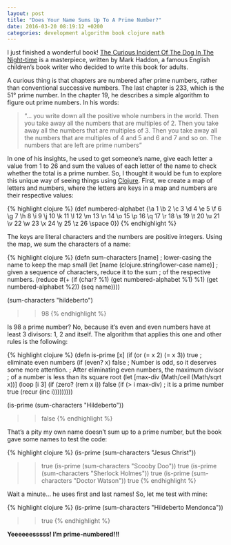 ```yaml
---
layout: post
title: "Does Your Name Sums Up To A Prime Number?"
date: 2016-03-20 08:19:12 +0200
categories: development algorithm book clojure math
---
```


I just finished a wonderful book! [The Curious Incident Of The Dog In The Night-time](http://www.amazon.com/gp/product/0099470438/ref=as_li_tl?ie=UTF8&amp;camp=1789&amp;creative=9325&amp;creativeASIN=0099470438&amp;linkCode=as2&amp;tag=hildesblog-20&amp;linkId=ULJTKJYZNMOZOIE4) is a masterpiece, written by Mark Haddon, a famous English children’s book writer who decided to write this book for adults.

A curious thing is that chapters are numbered after prime numbers, rather than conventional successive numbers. The last chapter is 233, which is the 51° prime number. In the chapter 19, he describes a simple algorithm to figure out prime numbers. In his words:

> “… you write down all the positive whole numbers in the world. Then you take away all the numbers that are multiples of 2. Then you take away all the numbers that are multiples of 3. Then you take away all the numbers that are multiples of 4 and 5 and 6 and 7 and so on. The numbers that are left are prime numbers”

In one of his insights, he used to get someone’s name, give each letter a value from 1 to 26 and sum the values of each letter of the name to check whether the total is a prime number. So, I thought it would be fun to explore this unique way of seeing things using [Clojure](http://clojure.org). First, we create a map of letters and numbers, where the letters are keys in a map and numbers are their respective values:

{% highlight clojure %}
(def numbered-alphabet {\a 1  \b 2  \c 3  \d 4  \e 5  \f 6
                        \g 7  \h 8  \i 9  \j 10 \k 11 \l 12
                        \m 13 \n 14 \o 15 \p 16 \q 17 \r 18
                        \s 19 \t 20 \u 21 \v 22 \w 23 \x 24
                        \y 25 \z 26 \space 0})
{% endhighlight %}

The keys are literal characters and the numbers are positive integers. Using the map, we sum the characters of a name:

{% highlight clojure %}
(defn sum-characters [name]
  ; lower-casing the name to keep the map small
  (let [name (clojure.string/lower-case name)]
    ; given a sequence of characters, reduce it to the sum
    ; of the respective numbers.
    (reduce #(+ (if (char? %1)
                    (get numbered-alphabet %1)
                    %1)
                (get numbered-alphabet %2))
            (seq name))))

(sum-characters "hildeberto")
>> 98
{% endhighlight %}

Is 98 a prime number? No, because it’s even and even numbers have at least 3 divisors: 1, 2 and itself. The algorithm that applies this one and other rules is the following:

{% highlight clojure %}
(defn is-prime [x]
  (if (or (= x 2) (= x 3))
    true
    ; eliminate even numbers
    (if (even? x)
      false
      ; Number is odd, so it deserves some more attention.
      ; After eliminating even numbers, the maximum divisor
      ; of a number is less than its square root
      (let [max-div (Math/ceil (Math/sqrt x))]
        (loop [i 3]
	  (if (zero? (rem x i))
              false
	      (if (> i max-div)
                  ; it is a prime number
                  true
                  (recur (inc i)))))))))

(is-prime (sum-characters "Hildeberto"))
>> false
{% endhighlight %}

That’s a pity my own name doesn’t sum up to a prime number, but the book gave some names to test the code:

{% highlight clojure %}
(is-prime (sum-characters "Jesus Christ"))
>> true
(is-prime (sum-characters "Scooby Doo"))
>> true
(is-prime (sum-characters "Sherlock Holmes"))
>> true
(is-prime (sum-characters "Doctor Watson"))
>> true
{% endhighlight %}

Wait a minute... he uses first and last names! So, let me test with mine:

{% highlight clojure %}
(is-prime (sum-characters "Hildeberto Mendonca"))
>> true
{% endhighlight %}

**Yeeeeeesssss! I’m prime-numbered!!!**
